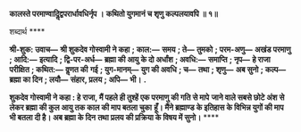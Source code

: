 **कालस्ते परमाण्वादिॢद्वपरार्धावधिर्नृप ।** **कथितो युगमानं च शृणु कल्पलयावपि ॥ १॥** 

शब्दार्थ **** 

**श्री-शुक: उवाच—** **श्री शुकदेव गोस्वामी ने कहा** **; काल:—** **समय** **; ते—** **तुमको** **; परम-अणु—** **अखंड परमाणु** **; आदि:—** **इत्यादि** **; द्वि-पर-अर्ध—** **ब्रह्मा की आयु के दो अर्धांश** **; अवधि:—** **समाप्ति** **; नृप—** **हे राजा परीक्षित** **; कथित:—** **वॢणत की** **गई** **; युग-मानम्—** **युग की अवधि** **; च—** **तथा** **; शृणु—** **अब सुनो** **; कल्प—** **ब्रह्मा का दिन** **; लयौ—** **संहार, प्रलय** **; अपि—** **भी।** **.** 

**शुकदेव गोस्वामी ने कहा : हे राजा, मैं पहले ही तुश्हें एक परमाणु की गति से मापे** **जाने वाले सबसे छोटे अंश से लेकर ब्रह्मा की कुल आयु तक काल की माप बतला चुका** **हूँ। मैंने ब्रह्माण्ड के इतिहास के विभिन्न युगों की माप भी बतला दी है। अब ब्रह्मा के दिन** **तथा प्रलय की प्रक्रिया के विषय में सुनो।** **** 
